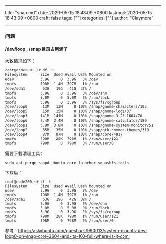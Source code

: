 
---
title: "snap.md"
date: 2020-05-15 18:43:09 +0800
lastmod: 2020-05-15 18:43:09 +0800
draft: false
tags: [""]
categories: [""]
author: "Claymore"

---
### 问题



#### /dev/loop , /snap 目录占用满了

大致情况如下：

``` sh
root@node200:~/# df -h
Filesystem      Size  Used Avail Use% Mounted on
udev            3.9G     0  3.9G   0% /dev
tmpfs           798M  1.4M  797M   1% /run
/dev/sda1        63G   19G   41G  32% /
tmpfs           3.9G     0  3.9G   0% /dev/shm
tmpfs           5.0M     0  5.0M   0% /run/lock
tmpfs           3.9G     0  3.9G   0% /sys/fs/cgroup
/dev/loop0       13M   13M     0 100% /snap/gnome-characters/103
/dev/loop5       15M   15M     0 100% /snap/gnome-logs/37
/dev/loop3      141M  141M     0 100% /snap/gnome-3-26-1604/70
/dev/loop6      2.4M  2.4M     0 100% /snap/gnome-calculator/180
/dev/loop1      3.8M  3.8M     0 100% /snap/gnome-system-monitor/51
/dev/loop2       35M   35M     0 100% /snap/gtk-common-themes/319
/dev/loop4       87M   87M     0 100% /snap/core/4917
tmpfs           798M   28K  798M   1% /run/user/121
tmpfs           798M     0  798M   0% /run/user/0
```

需要下载清理工具：

```
sudo apt purge snapd ubuntu-core-launcher squashfs-tools
```

下载后：

```
root@node200:~# df -h
Filesystem      Size  Used Avail Use% Mounted on
udev            3.9G     0  3.9G   0% /dev
tmpfs           798M  1.4M  797M   1% /run
/dev/sda1        63G   19G   42G  32% /
tmpfs           3.9G     0  3.9G   0% /dev/shm
tmpfs           5.0M     0  5.0M   0% /run/lock
tmpfs           3.9G     0  3.9G   0% /sys/fs/cgroup
tmpfs           798M   28K  798M   1% /run/user/121
tmpfs           798M     0  798M   0% /run/user/0
```



参考：https://askubuntu.com/questions/990013/system-mounts-dev-loop0-on-snap-core-3604-and-its-100-full-where-is-it-comi